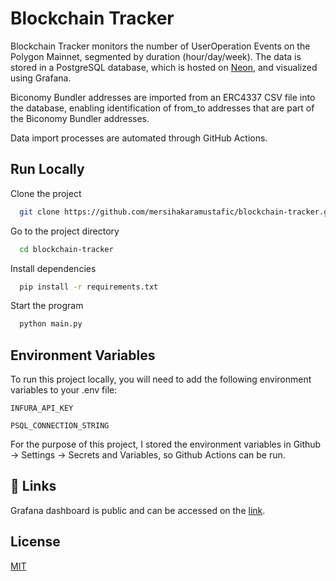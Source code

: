 
# Blockchain Tracker

Blockchain Tracker monitors the number of UserOperation Events on the Polygon Mainnet, segmented by duration (hour/day/week). The data is stored in a PostgreSQL database, which is hosted on [Neon](https://neon.tech/), and visualized using Grafana.

Biconomy Bundler addresses are imported from an ERC4337 CSV file into the database, enabling identification of from_to addresses that are part of the Biconomy Bundler addresses.

Data import processes are automated through GitHub Actions.


## Run Locally

Clone the project

```bash
  git clone https://github.com/mersihakaramustafic/blockchain-tracker.git
```

Go to the project directory

```bash
  cd blockchain-tracker
```

Install dependencies

```bash
  pip install -r requirements.txt
```

Start the program

```bash
  python main.py
```


## Environment Variables

To run this project locally, you will need to add the following environment variables to your .env file:

`INFURA_API_KEY`

`PSQL_CONNECTION_STRING`

For the purpose of this project, I stored the environment variables in Github -> Settings -> Secrets and Variables, so Github Actions can be run.


## 🔗 Links
Grafana dashboard is public and can be accessed on the [link](https://karamustaficmersiha.grafana.net/public-dashboards/c8659b7db1ef43448166760a7d772d05?orgId=1&refresh=2h).
## License

[MIT](https://choosealicense.com/licenses/mit/)


